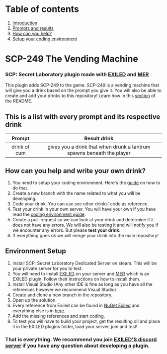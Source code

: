 # Table of contents
1. [Introduction](#introduction)
2. [Prompts and results](#prompts)
3. [How can you help?](#help)
4. [Setup your coding environment](#coding)
# SCP-249 The Vending Machine <a name="introduction"></a>
### SCP: Secret Laboratory plugin made with [EXILED](https://github.com/Exiled-Team/EXILED) and [MER](https://github.com/Michal78900/MapEditorReborn)
This plugin adds SCP-249 to the game. SCP-249 is a vending machine that will give you a drink based on the prompt you give it.
You will also be able to create and add your drinks to this repository! Learn how in this [section](#help) of the README.
## This is a list with every prompt and its respective drink <a name="prompts"></a>
| Prompt   |  Result drink  |
| :------: | :------------: |
| drink of cum | gives you a drink that when drunk a tantrum spawns beneath the player |
## How can you help and write your own drink? <a name="help"></a>
1. You need to setup your coding environment. Here's the [guide](#coding) on how to do that.
2. Create a new branch with the name related to what you will be developing.
3. Code your drink. You can use see other drinks' code as reference.
4. Test your drink in your own server. You will have your own if you have read the [coding environment guide](#coding).
5. Create a pull-request so we can look at your drink and determine if it does not have any errors. 
We will also be testing it and will notify you if we encounter any errors. But please **test your drink**.
6. If everything goes ok we will merge your drink into the main repository!
## Environment Setup <a name="coding"></a>
1. Install SCP: Secret Laboratory Dedicated Server on steam. This will be your private server for you to test.
2. You will need to install [EXILED](https://github.com/Exiled-Team/EXILED) on your server and [MER](https://github.com/Michal78900/MapEditorReborn) which is an EXILED plugin.
Follow their instructions on how to install them.
3. Install Visual Studio (Any other IDE is fine as long as you have all the references however we recommend Visual Studio)
4. Create and clone a new branch in the repository.
5. Open up the solution.
6. Every reference from Exiled can be found in [NuGet Exiled](https://www.nuget.org/packages/EXILED) and everything else is in [here](https://exiled.host/build_deps/Dev.zip).
7. Add the missing references and start coding.
8. To test you will have to build your project, get the resulting dll and place it in the EXILED plugins folder, load your server, join and test!

### That is everything. We recommend you join [EXILED'S discord server](https://discord.gg/PyUkWTg) if you have any question about developing a plugin.


